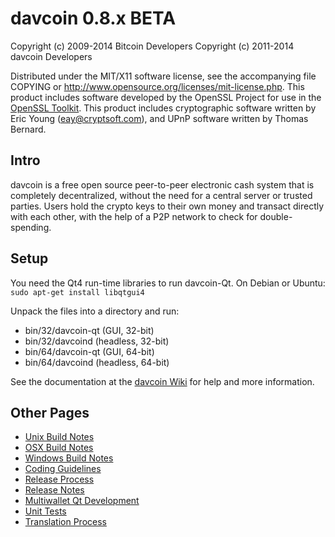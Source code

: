 davcoin 0.8.x BETA
====================

Copyright (c) 2009-2014 Bitcoin Developers
Copyright (c) 2011-2014 davcoin Developers

Distributed under the MIT/X11 software license, see the accompanying
file COPYING or http://www.opensource.org/licenses/mit-license.php.
This product includes software developed by the OpenSSL Project for use in the [OpenSSL Toolkit](http://www.openssl.org/). This product includes
cryptographic software written by Eric Young ([eay@cryptsoft.com](mailto:eay@cryptsoft.com)), and UPnP software written by Thomas Bernard.


Intro
---------------------
davcoin is a free open source peer-to-peer electronic cash system that is
completely decentralized, without the need for a central server or trusted
parties.  Users hold the crypto keys to their own money and transact directly
with each other, with the help of a P2P network to check for double-spending.


Setup
---------------------
You need the Qt4 run-time libraries to run davcoin-Qt. On Debian or Ubuntu:
	`sudo apt-get install libqtgui4`

Unpack the files into a directory and run:

- bin/32/davcoin-qt (GUI, 32-bit)
- bin/32/davcoind (headless, 32-bit)
- bin/64/davcoin-qt (GUI, 64-bit)
- bin/64/davcoind (headless, 64-bit)

See the documentation at the [davcoin Wiki](http://davcoin.info)
for help and more information.


Other Pages
---------------------
- [Unix Build Notes](build-unix.md)
- [OSX Build Notes](build-osx.md)
- [Windows Build Notes](build-msw.md)
- [Coding Guidelines](coding.md)
- [Release Process](release-process.md)
- [Release Notes](release-notes.md)
- [Multiwallet Qt Development](multiwallet-qt.md)
- [Unit Tests](unit-tests.md)
- [Translation Process](translation_process.md)
